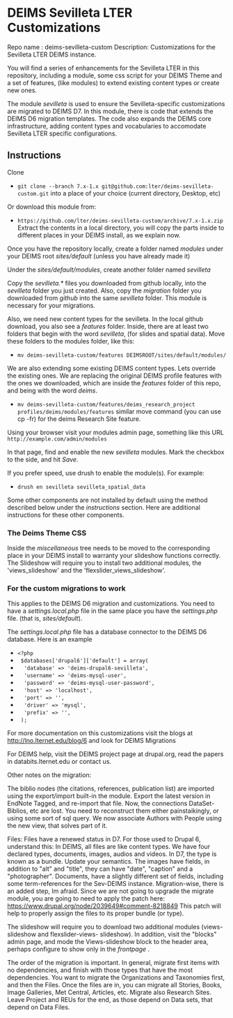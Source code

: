 # DEIMS Sevilleta LTER Customizations #

Repo name : deims-sevilleta-custom
Description:  Customizations for the Sevilleta LTER DEIMS instance.

You will find a series of enhancements for the Sevilleta LTER in this repository,
including a module, some css script for your DEIMS Theme and a set of features, 
(like modules) to extend existing content types or create new ones.  

The module _sevilleta_ is used to ensure the Sevilleta-specific customizations are
migrated to DEIMS D7.  In this module, there is code that extends the DEIMS D6 
migration templates. The code also expands the DEIMS core infrastructure, adding
content types and vocabularies to accomodate Sevilleta LTER specific configurations.

## Instructions ##

Clone 
* `git clone --branch 7.x-1.x git@github.com:lter/deims-sevilleta-custom.git` 
into a place of your choice (current directory, Desktop, etc)

Or download this module from: 

* `https://github.com/lter/deims-sevilleta-custom/archive/7.x-1.x.zip`
Extract the contents in a local directory, you will copy the parts inside to different
places in your DEIMS install, as we explain now.

Once you have the repository locally, create a folder named _modules_ under your
DEIMS root _sites/default_ (unless you have already made it)

Under the _sites/default/modules_, create another folder named _sevilleta_ 

Copy the _sevilleta.*_ files you downloaded from github locally, into the _sevilleta_ 
folder you just created. Also, copy the _migration_ folder you downloaded from _github_
into the same _sevilleta_ folder. This module is necessary for your migrations.

Also, we need new content types for the sevilleta. In the local github download, you also
see a _features_ folder.  Inside, there are at least two folders that begin with the word
_sevilleta_, (for slides and spatial data).  Move these folders to the modules folder,
like this:

* `mv deims-sevilleta-custom/features DEIMSROOT/sites/default/modules/`

We are also extending some existing DEIMS content types. Lets override the existing ones.
We are replacing the original DEIMS profile features with the ones we downloaded, which
are inside the _features_ folder of this repo, and being with the word _deims_.

* `mv deims-sevilleta-custom/features/deims_research_project profiles/deims/modules/features`
similar move command (you can use cp -fr) for the deims Research Site feature.

Using your browser visit your modules admin page, something like this URL 
`http://example.com/admin/modules`

In that page, find and enable the new _sevilleta_ modules. Mark the checkbox to 
the side, and hit _Save_. 

If you prefer speed, use drush to enable the module(s). For example:
* `drush en sevilleta sevilleta_spatial_data`

Some other components are not installed by default using the method described below under the
_instructions_ section. Here are additional instructions for these other components.

### The Deims Theme CSS ###
Inside the _miscellaneous_ tree needs to be moved to the corresponding place in
your DEIMS install to warranty your slideshow functions correctly.  The Slideshow
will require you to install two additional modules, the 'views_slideshow' and the
'flexslider_views_slideshow'.

###  For the custom migrations to work ###
This applies to the DEIMS D6 migration and customizations. You need 
to have a _settings.local.php_ file in the same place you have the _settings.php_ file.
(that is, _sites/default_).

The _settings.local.php_ file has a database connector to the DEIMS D6 database. Here is
an example

* `<?php `
* ` $databases['drupal6']['default'] = array(`
* `  'database' => 'deims-drupal6-sevilleta',`
* `  'username' => 'deims-mysql-user',`
* `  'password' => 'deims-mysql-user-password',`
* `  'host' => 'localhost',`
* `  'port' => '',`
* `  'driver' => 'mysql',`
* `  'prefix' => '',`
* ` );`


For more documentation on this customizations visit the blogs at http://lno.lternet.edu/blog/6 
and look for DEIMS Migrations

For DEIMS help, visit the DEIMS project page at drupal.org, read the papers in databits.lternet.edu
or contact us.

Other notes on the migration:

The biblio nodes (the citations, references, publication list) are imported using the export/import
built-in the module.  Export the latest version in EndNote Tagged, and re-import that file.  Now,
the connections DataSet-Biblios, etc are lost.  You need to reconstruct them either painstaikingly,
or using some sort of sql query.  We now associate Authors with People using the new view, that solves
part of it. 

Files: Files have a renewed status in D7.  For those used to Drupal 6, understand this:  In DEIMS, 
all files are like content types. We have four declared types, documents, images, audios and videos.
In D7, the type is known as a bundle. Update your semantics.  The images have fields, in addition 
to "alt" and "title", they can have "date", "caption" and a "photographer".  Documents, have a slightly 
different set of fields, including some term-references for the Sev-DEIMS instance. 
Migration-wise, there is an added step, Im afraid. Since we are not going to upgrade the migrate module, 
you are going to need to apply the patch here:
https://www.drupal.org/node/2039649#comment-8218849
This patch will help to properly assign the files to its proper bundle (or type). 

The slideshow will require you to download two additional modules (views-slideshow and flexslider-views-
slideshow). In addition, visit the "blocks" admin page, and mode the Views-slideshow block to the header
area, perhaps configure to show only in the _frontpage_ .  

The order of the migration is important. In general, migrate first items with no dependencies, and 
finish with those types that have the most dependencies.  You want to migrate the Organizations and 
Taxonomies first, and then the Files.  Once the files are in, you can migrate all Stories, Books,
Image Galleries, Met Central, Articles, etc.  Migrate also Research Sites.  Leave Project and REUs 
for the end, as those depend on Data sets, that depend on Data Files.  
